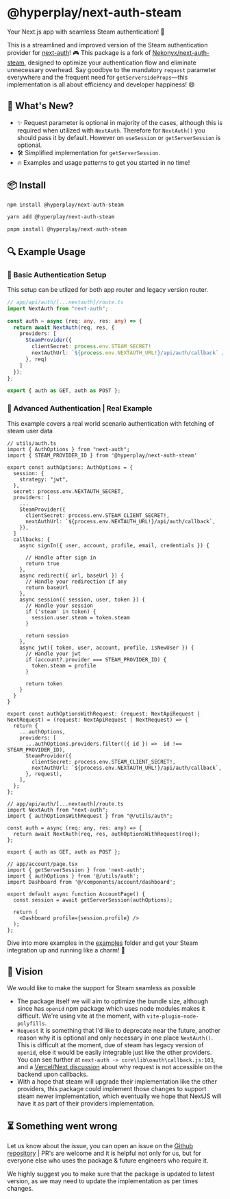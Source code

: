 # @hyperplay/next-auth-steam

Your Next.js app with seamless Steam authentication! 🎉

This is a streamlined and improved version of the Steam authentication provider for [next-auth](https://npm.im/next-auth)! 🎮 This package is a fork of [Nekonyx/next-auth-steam](https://github.com/Nekonyx/next-auth-steam), designed to optimize your authentication flow and eliminate unnecessary overhead. Say goodbye to the mandatory `request` parameter everywhere and the frequent need for `getServersideProps`—this implementation is all about efficiency and developer happiness! 😄

## 🌟 What's New?

- ✨ Request parameter is optional in majority of the cases, although this is required when utilized with `NextAuth`. Therefore for `NextAuth()` you should pass it by default. However on `useSession` or `getServerSession` is optional.
- 🛠️ Simplified implementation for `getServerSession`.
- 🔥 Examples and usage patterns to get you started in no time!

## 📦 Install

```bash
npm install @hyperplay/next-auth-steam
```

```bash
yarn add @hyperplay/next-auth-steam
```

```bash
pnpm install @hyperplay/next-auth-steam
```

## 🔍 Example Usage

### 🔹 Basic Authentication Setup

This setup can be utlized for both app router and legacy version router.

```ts
// app/api/auth/[...nextauth]/route.ts
import NextAuth from "next-auth";

const auth = async (req: any, res: any) => {
  return await NextAuth(req, res, {
    providers: [
      SteamProvider({
        clientSecret: process.env.STEAM_SECRET!
        nextAuthUrl: `${process.env.NEXTAUTH_URL!}/api/auth/callback` // https://example.com/api/auth/callback/steam
      }, req)
    ]
  });
};

export { auth as GET, auth as POST };
```

### 🔹 Advanced Authentication | Real Example

This example covers a real world scenario authentication with fetching of steam user data

```tsx
// utils/auth.ts
import { AuthOptions } from "next-auth";
import { STEAM_PROVIDER_ID } from '@hyperplay/next-auth-steam'

export const authOptions: AuthOptions = {
  session: {
    strategy: "jwt",
  },
  secret: process.env.NEXTAUTH_SECRET,
  providers: [
    ...
    SteamProvider({
      clientSecret: process.env.STEAM_CLIENT_SECRET!,
      nextAuthUrl: `${process.env.NEXTAUTH_URL!}/api/auth/callback`,
    }),
  ]
  callbacks: {
    async signIn({ user, account, profile, email, credentials }) {

      // Handle after sign in
      return true
    },
    async redirect({ url, baseUrl }) {
      // Handle your redirection if any
      return baseUrl
    },
    async session({ session, user, token }) {
      // Handle your session
      if ('steam' in token) {
        session.user.steam = token.steam
      }

      return session
    },
    async jwt({ token, user, account, profile, isNewUser }) {
      // Handle your jwt
      if (account?.provider === STEAM_PROVIDER_ID) {
        token.steam = profile
      }

      return token
    }
  }
}

export const authOptionsWithRequest: (request: NextApiRequest | NextRequest) = (request: NextApiRequest | NextRequest) => {
  return {
    ...authOptions,
    providers: [
      ...authOptions.providers.filter(({ id }) =>  id !== STEAM_PROVIDER_ID),
      SteamProvider({
        clientSecret: process.env.STEAM_CLIENT_SECRET!,
        nextAuthUrl: `${process.env.NEXTAUTH_URL!}/api/auth/callback`,
      }, request),
    ],
  };
};

// app/api/auth/[...nextauth]/route.ts
import NextAuth from "next-auth";
import { authOptionsWithRequest } from "@/utils/auth";

const auth = async (req: any, res: any) => {
  return await NextAuth(req, res, authOptionsWithRequest(req));
};

export { auth as GET, auth as POST };

// app/account/page.tsx
import { getServerSession } from 'next-auth';
import { authOptions } from '@/utils/auth';
import Dashboard from '@/components/account/dashboard';

export default async function AccountPage() {
  const session = await getServerSession(authOptions);

  return (
    <Dashboard profile={session.profile} />
  );
};
```

Dive into more examples in the [examples](examples) folder and get your Steam integration up and running like a charm! 🌈

## 🗿 Vision

We would like to make the support for Steam seamless as possible

- The package itself we will aim to optimize the bundle size, although since has `openid` npm package which uses node modules makes it difficult. We're using vite at the moment, with `vite-plugin-node-polyfills`.
- `Request` it is something that I'd like to deprecate near the future, another reason why it is optional and only necessary in one place `NextAuth()`. This is difficult at the moment, due of steam has legacy version of `openid`, else it would be easily integrable just like the other providers. You can see further at `next-auth -> core\lib\oauth\callback.js:103`, and a [Vercel/Next discussion](https://github.com/vercel/next.js/discussions/42732) about why request is not accessible on the backend upon callbacks.
- With a hope that steam will upgrade their implementation like the other providers, this package could implement those changes to support steam newer implementation, which eventually we hope that NextJS will have it as part of their providers implementation.

## ⏳ Something went wrong

Let us know about the issue, you can open an issue on the [Github repository](https://github.com/HyperPlay-Gaming/next-auth-steam) | PR's are welcome and it is helpful not only for us, but for everyone else who uses the package & future engineers who require it.

We highly suggest you to make sure that the package is updated to latest version, as we may need to update the implementation as per times changes.
